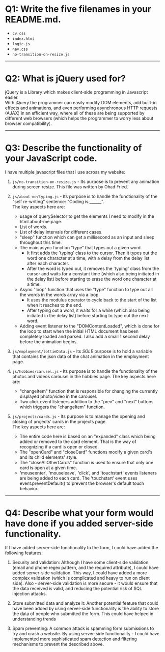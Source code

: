 # Q1: Write the five filenames in your README.md.

- `cv.css`
- `index.html`
- `logic.js`
- `nav.css`
- `no-transition-on-resize.js`

---

# Q2: What is jQuery used for?

jQuery is a Library which makes client-side programming in Javascript easier.\
With jQuery the programmer can easily modify DOM elements, add built-in effects and animations, and even performing asynchronous HTTP requests (AJAX) in an efficient way, where all of these are being supported by different web browsers (which helps the programmer to worry less about browser compatibility).

---

# Q3: Describe the functionality of your JavaScript code.

I have multiple javascript files that I use across my website:
1. `js/no-transition-on-resize.js` - Its purpose is to prevent any animation during screen resize. This file was written by Ohad Fried.
    
2. `js/about-me/typing.js` - Its purpose is to handle the functionality of the "self re-writing" sentence: "Coding is ______".\
    The key aspects here are:
    - usage of querySelector to get the elements I need to modify in the html about-me page.
    - List of words.
    - List of delay intervals for different cases.
    - "sleep" function which can get a millisecond as an input and sleep throughout this time.
    - The main async function "type" that types out a given word.
        - It first adds the 'typing' class to the cursor, Then it types out the word one character at a time, with a delay from the delay list after each character.
        - After the word is typed out, it removes the 'typing' class from the cursor and waits for a constant time (which also being initiated in the delay list) before starting to erase the word one character at a time.
    - Async "loop" function that uses the "type" function to type out all the words in the words array via a loop.
        - It uses the modulus operator to cycle back to the start of the list when it reaches to the end.
        - After typing out a word, it waits for a while (which also being initiated in the delay list) before starting to type out the next word.
    - Adding event listener to the "DOMContentLoaded", which is done for the loop to start when the initial HTML document has been completely loaded and parsed. I also add a small 1 second delay before the animation begins.
    
3. `js/employment/lottieData.js` - Its _SOLE_ purpose is to hold a variable that contains the json data of the chat animation in the employment page.

4. `js/hobbies/carusel.js` - Its purpose is to handle the functionality of the photos and videos carousel in the hobbies page.
    The key aspects here are:
    - "changeItem" function that is responsible for changing the currently displayed photo/video in the carousel.
    - Two click event listeners addition to the "prev" and "next" buttons which triggers the "changeItem" function.
    
5. `js/projects/cards.js` - Its purpose is to manage the opening and closing of projects' cards in the projects page.\
    The key aspects here are:
    - The entire code here is based on an "expanded" class which being added or removed to the card element. That is the way of recognizing if a card is open or closed.
    - The "openCard" and "closeCard" functions modify a given card's and its child elements' style.
    - The "closeAllOtherCards" function is used to ensure that only one card is open at a given time.
    - 'mouseenter', 'mouseleave', 'click', and 'touchstart' events listeners are being added to each card. The 'touchstart' event uses event.preventDefault() to prevent the browser's default touch behavior.

---

# Q4: Describe what your form would have done if you added server-side functionality.

If I have added server-side functionality to the form, I could have added the following features:

1. Security and validation: Although I have some client-side validation (email and phone regex pattern, and the required attribute), I could have added server-side validation.
    This way, I could have added a more complex validation (which is complicated and heavy to run on client side). Also - server-side validation is more secure - it would ensure that the data received is valid, and reducing the potential risk of SQL injection attacks.

2. Store submitted data and analyze it: Another potential feature that could have been added by using server-side functionality is the ability to store the data of people who submitted the form. This could have helped in understanding trends

3. Spam preventing: A common attack is spamming form submissions to try and crash a website. By using server-side functionality - I could have implemented more sophisticated spam detection and filtering mechanisms to prevent the described above.